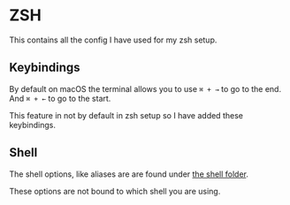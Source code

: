 # ZSH

This contains all the config I have used for my zsh setup.

## Keybindings

By default on macOS the terminal allows you to use `⌘ + →` to go to the end.
And `⌘ + ←` to go to the start.

This feature in not by default in zsh setup so I have added these keybindings.

## Shell

The shell options,
like aliases are are found under [the shell folder](../README,md).

These options are not bound to which shell you are using.
